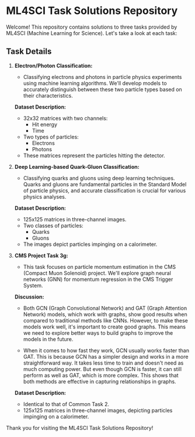 # ML4SCI Task Solutions Repository

Welcome! This repository contains solutions to three tasks provided by ML4SCI (Machine Learning for Science). Let's take a look at each task:

## Task Details

1. **Electron/Photon Classification:**
   - Classifying electrons and photons in particle physics experiments using machine learning algorithms. We'll develop models to accurately distinguish between these two particle types based on their characteristics.

   **Dataset Description:**
   - 32x32 matrices with two channels:
     - Hit energy
     - Time
   - Two types of particles:
     - Electrons
     - Photons
   - These matrices represent the particles hitting the detector.

2. **Deep Learning-based Quark-Gluon Classification:**
   - Classifying quarks and gluons using deep learning techniques. Quarks and gluons are fundamental particles in the Standard Model of particle physics, and accurate classification is crucial for various physics analyses.

   **Dataset Description:**
   - 125x125 matrices in three-channel images.
   - Two classes of particles:
     - Quarks
     - Gluons
   - The images depict particles impinging on a calorimeter.

3. **CMS Project Task 3g:**
   - This task focuses on particle momentum estimation in the CMS (Compact Muon Solenoid) project. We'll explore graph neural networks (GNN) for momentum regression in the CMS Trigger System.

   **Discussion:**
   - Both GCN (Graph Convolutional Network) and GAT (Graph Attention Network) models, which work with graphs, show good results when compared to traditional methods like CNNs. However, to make these models work well, it's important to create good graphs. This means we need to explore better ways to build graphs to improve the models in the future.

   - When it comes to how fast they work, GCN usually works faster than GAT. This is because GCN has a simpler design and works in a more straightforward way. It takes less time to train and doesn't need as much computing power. But even though GCN is faster, it can still perform as well as GAT, which is more complex. This shows that both methods are effective in capturing relationships in graphs.

   **Dataset Description:**
   - Identical to that of Common Task 2.
   - 125x125 matrices in three-channel images, depicting particles impinging on a calorimeter.

Thank you for visiting the ML4SCI Task Solutions Repository!
